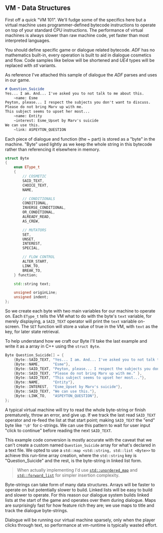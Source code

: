 VM - Data Structures
--------------------

First off a quick "VM 101". We'll fudge some of the specifics here but a virtual
machine uses programmer-defined bytecode instructions to operate on top of your
standard CPU instructions. The performance of virtual machines is always
slower than raw machine code, yet faster than most interpreted languages.

You should define specific game or dialogue related bytecode. *ADF* has no
mathematics built-in, every operation is built to aid in dialogue cosmetics and
flow. Code samples like below will be shortened and *UE4* types will be replaced
with *stl* variants.

As reference I've attached this sample of dialogue the *ADF* parses and uses in
our game.

```markdown
# Question_Suicide
Yes... I am. And... I've asked you to not talk to me about this.
	~name: Esme
Peyton, please... I respect the subjects you don't want to discuss.
Please do not bring Marv up with me.
This subject seems to upset her most...
	~name: Entity
	~interest: Esme_Upset by Marv's suicide
We can use this.
	~link: ASPEYTON_QUESTION
```

Each piece of dialogue and function (the ~ part) is stored as a "byte" in the
machine. "Byte" used lightly as we keep the whole string in this bytecode
rather than referencing it elsewhere in memory.

```cpp
struct Byte
{
	enum EType_t
	{
		// COSMETIC
		SAID_TEXT,
		CHOICE_TEXT,
		NAME,

		// CONDITIONALS
		CONDITIONAL,
		INVERSE_CONDITIONAL,
		OR_CONDITIONAL,
		ALREADY_READ,
		AS_CREW,

		// MUTATORS
		SET,
		UNSET,
		INTEREST,
		SPECIAL,

		// FLOW CONTROL
		ALTER_START,
		LINK_TO,
		BREAK_TO,
	} function;

	std::string text;

	unsigned originLine;
	unsigned indent;
};
```

So we create each byte with two main variables for our machine to operate on.
Each `EType_t` tells the VM what to do with the byte's `text` variable, for
merely displaying, a `SAID_TEXT` operator will print the `text` variable on-screen.
The `SET` function will store a value of true in the VM, with `text` as the key,
for later state retrieval.

To help understand how we craft our Byte I'll take the last example and write
it as a array in C++ using the `struct Byte`.

```cpp
Byte Question_Suicide[] = {
	{Byte::SAID_TEXT, "Yes... I am. And... I've asked you to not talk to me about this."},
	{Byte::NAME,      "Esme"},
	{Byte::SAID_TEXT, "Peyton, please... I respect the subjects you don't want to discuss."},
	{Byte::SAID_TEXT, "Please do not bring Marv up with me." },
	{Byte::SAID_TEXT, "This subject seems to upset her most..."},
	{Byte::NAME,      "Entity"},
	{Byte::INTEREST,  "Esme_Upset by Marv's suicide"},
	{Byte::SAID_TEXT, "We can use this."},
	{Byte::LINK_TO,   "ASPEYTON_QUESTION"},
};
```

A typical virtual machine will try to read the whole byte-string or finish
prematurely, throw an error, and give up. If we track the last read `SAID_TEXT`
operator and re-feed the list at that start point; making `SAID_TEXT` the "end"
byte like `'\0'` for c-strings. We can use this pattern to wait for user input
"click to continue" before reading the next `SAID_TEXT`.

This example code conversion is mostly accurate with the caveat that we can't
create a custom named `Question_Suicide` array for what's declared in a text
file. We opted to use a `std::map <std::string, std::list <Byte>>` to achieve
this run-time array creation, where the `std::string` key is "Question_Suicide"
and the rest, is the byte-string in linked list form.

> When actually implementing I'd use
> [`std::unordered_map`](https://en.cppreference.com/w/cpp/container/unordered_map)
> and [`std::forward_list`](https://en.cppreference.com/w/cpp/container/forward_list)
> for simpler insertion complexity.

Byte-strings can take form of many data structures. Arrays will be faster to
operate on but potentially slower to build. Linked lists will be easy to build
and slower to operate. For this reason our dialogue system builds linked lists
at the start of the game and operates over them during dialogue. Maps are
surprisingly fast for how feature rich they are; we use maps to title and track
the dialogue byte-strings.

Dialogue will be running our virtual machine sparsely, only when the player
clicks through text, so performance at vm-runtime is typically wasted effort.
